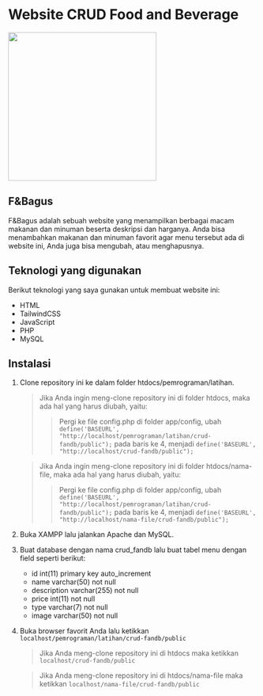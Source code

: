 # Website CRUD Food and Beverage

<img src="https://github.com/harybagus/crud-fandb/assets/126042692/e820c438-ef1d-4b62-bf70-af60ef58dc4a" width="300">

## F&Bagus
F&Bagus adalah sebuah website yang menampilkan berbagai macam makanan dan minuman beserta deskripsi dan harganya.
Anda bisa menambahkan makanan dan minuman favorit agar menu tersebut ada di website ini, Anda juga bisa mengubah, atau menghapusnya.

## Teknologi yang digunakan
Berikut teknologi yang saya gunakan untuk membuat website ini:
* HTML
* TailwindCSS
* JavaScript
* PHP
* MySQL

## Instalasi
1. Clone repository ini ke dalam folder htdocs/pemrograman/latihan.
   > Jika Anda ingin meng-clone repository ini di folder htdocs, maka ada hal yang harus diubah, yaitu:
     >> Pergi ke file config.php di folder app/config, ubah `define('BASEURL', "http://localhost/pemrograman/latihan/crud-fandb/public");` pada baris ke 4, menjadi `define('BASEURL', "http://localhost/crud-fandb/public");`

   > Jika Anda ingin meng-clone repository ini di folder htdocs/nama-file, maka ada hal yang harus diubah, yaitu:
     >> Pergi ke file config.php di folder app/config, ubah `define('BASEURL', "http://localhost/pemrograman/latihan/crud-fandb/public");` pada baris ke 4, menjadi `define('BASEURL', "http://localhost/nama-file/crud-fandb/public");`
2. Buka XAMPP lalu jalankan Apache dan MySQL.
3. Buat database dengan nama crud_fandb lalu buat tabel menu dengan field seperti berikut:
   * id int(11) primary key auto_increment
   * name varchar(50) not null
   * description varchar(255) not null
   * price int(11) not null
   * type varchar(7) not null
   * image varchar(50) not null
4. Buka browser favorit Anda lalu ketikkan `localhost/pemrograman/latihan/crud-fandb/public`
   > Jika Anda meng-clone repository ini di htdocs maka ketikkan `localhost/crud-fandb/public`
   
   > Jika Anda meng-clone repository ini di htdocs/nama-file maka ketikkan `localhost/nama-file/crud-fandb/public`
